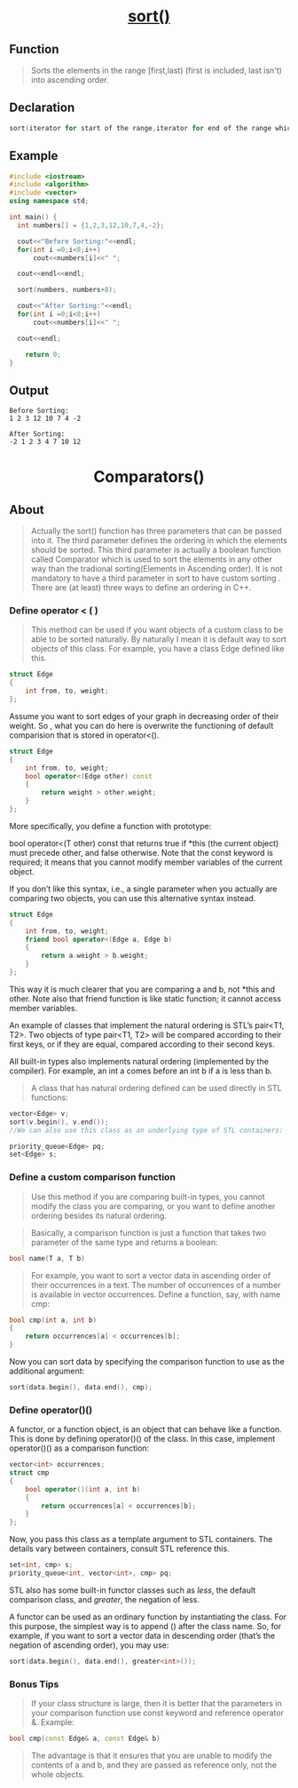 <h1 align="center"><a href="#">sort() </a></h1>


## Function

>Sorts the elements in the range [first,last)  (first is included, last isn't) into ascending order.

## Declaration

```cpp
sort(iterator for start of the range,iterator for end of the range which is not included in range);
```

## Example

```cpp
#include <iostream>
#include <algorithm>
#include <vector>
using namespace std;

int main() {
  int numbers[] = {1,2,3,12,10,7,4,-2};

  cout<<"Before Sorting:"<<endl;  
  for(int i =0;i<8;i++)
      cout<<numbers[i]<<" ";

  cout<<endl<<endl;

  sort(numbers, numbers+8);

  cout<<"After Sorting:"<<endl;
  for(int i =0;i<8;i++)
      cout<<numbers[i]<<" ";

  cout<<endl;

    return 0;
}
```

## Output

```
Before Sorting:
1 2 3 12 10 7 4 -2

After Sorting:
-2 1 2 3 4 7 10 12
```

<h1 align="center">Comparators() </h1>


## About

>Actually the sort() function has three parameters that can be passed into it. The third parameter defines the ordering in which the elements should be sorted. This third parameter is actually a boolean function called Comparator which is used to sort the elements in any other way than the tradional sorting(Elements in Ascending order). It is not mandatory to have a third parameter in sort to have custom sorting . There are (at least) three ways to define an ordering in C++.


###  Define operator < ( )

>This method can be used if you want objects of a custom class to be able to be sorted naturally. By naturally I mean it is default way to sort objects of this class. For example, you have a class Edge defined like this.

```cpp
struct Edge
{
    int from, to, weight;
};
```
Assume you want to sort edges of your graph in decreasing order of their weight. So , what you can do here is overwrite the functioning of default comparision that is stored in operator<().

```cpp
struct Edge
{
    int from, to, weight;
    bool operator<(Edge other) const
    {
        return weight > other.weight;
    }
};
```
More specifically, you define a function with prototype:

bool operator<(T other) const
that returns true if *this (the current object) must precede other, and false otherwise. Note that the const keyword is required; it means that you cannot modify member variables of the current object.

If you don’t like this syntax, i.e., a single parameter when you actually are comparing two objects, you can use this alternative syntax instead.

```cpp
struct Edge
{
    int from, to, weight;
    friend bool operator<(Edge a, Edge b)
    {
        return a.weight > b.weight;
    }
};
```
This way it is much clearer that you are comparing a and b, not *this and other. Note also that friend function is like static function; it cannot access member variables.

An example of classes that implement the natural ordering is STL’s pair<T1, T2>. Two objects of type pair<T1, T2> will be compared according to their first keys, or if they are equal, compared according to their second keys.

All built-in types also implements natural ordering (implemented by the compiler). For example, an int a comes before an int b if a is less than b.

>A class that has natural ordering defined can be used directly in STL functions:

```cpp
vector<Edge> v;
sort(v.begin(), v.end());
//We can also use this class as an underlying type of STL containers:

priority_queue<Edge> pq;
set<Edge> s;
```

###  Define a custom comparison function
>Use this method if you are comparing built-in types, you cannot modify the class you are comparing, or you want to define another ordering besides its natural ordering.

>Basically, a comparison function is just a function that takes two parameter of the same type and returns a boolean:

```cpp
bool name(T a, T b)
```
>For example, you want to sort a vector<int> data in ascending order of their occurrences in a text. The number of occurrences of a number is available in vector<int> occurrences. Define a function, say, with name cmp:

```cpp
bool cmp(int a, int b)
{
    return occurrences[a] < occurrences[b];
}
```
Now you can sort data by specifying the comparison function to use as the additional argument:

```cpp
sort(data.begin(), data.end(), cmp);
```

### Define operator()()

A functor, or a function object, is an object that can behave like a function. This is done by defining operator()() of the class. In this case, implement operator()() as a comparison function:

```cpp
vector<int> occurrences;
struct cmp
{
    bool operator()(int a, int b)
    {
        return occurrences[a] < occurrences[b];
    }
};
```
Now, you pass this class as a template argument to STL containers. The details vary between containers, consult STL reference this.

```cpp
set<int, cmp> s;
priority_queue<int, vector<int>, cmp> pq;
```

STL also has some built-in functor classes such as *less<T>*, the default comparison class, and *greater<T>*, the negation of less<T>.

A functor can be used as an ordinary function by instantiating the class. For this purpose, the simplest way is to append () after the class name. So, for example, if you want to sort a vector<int> data in descending order (that’s the negation of ascending order), you may use:

```cpp
sort(data.begin(), data.end(), greater<int>());
```

### Bonus Tips
>If your class structure is large, then it is better that the parameters in your comparison function use const keyword and reference operator &. Example:
```cpp
bool cmp(const Edge& a, const Edge& b)
```
>The advantage is that it ensures that you are unable to modify the contents of a and b, and they are passed as reference only, not the whole objects.
